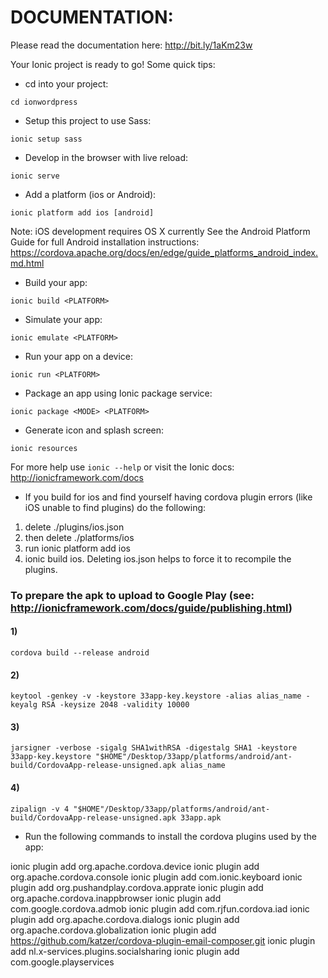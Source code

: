 # DOCUMENTATION:
Please read the documentation here: http://bit.ly/1aKm23w




Your Ionic project is ready to go! Some quick tips:

* cd into your project:
```
cd ionwordpress
```

* Setup this project to use Sass:
```
ionic setup sass
```

* Develop in the browser with live reload:
```
ionic serve
```

* Add a platform (ios or Android):
```
ionic platform add ios [android]
```

Note: iOS development requires OS X currently
See the Android Platform Guide for full Android installation instructions:
https://cordova.apache.org/docs/en/edge/guide_platforms_android_index.md.html

* Build your app:
```
ionic build <PLATFORM>
```

* Simulate your app:
```
ionic emulate <PLATFORM>
```

* Run your app on a device:
```
ionic run <PLATFORM>
```

* Package an app using Ionic package service:
```
ionic package <MODE> <PLATFORM>
```

* Generate icon and splash screen:
```
ionic resources
```

For more help use ```ionic --help``` or visit the Ionic docs: http://ionicframework.com/docs

* If you build for ios and find yourself having cordova plugin errors (like iOS unable to find plugins) do the following:

1. delete ./plugins/ios.json
2. then delete ./platforms/ios
3. run ionic platform add ios
4. ionic build ios.
Deleting ios.json helps to force it to recompile the plugins.



### To prepare the apk to upload to Google Play (see: http://ionicframework.com/docs/guide/publishing.html)
#### 1)
```
cordova build --release android
```
#### 2)
```
keytool -genkey -v -keystore 33app-key.keystore -alias alias_name -keyalg RSA -keysize 2048 -validity 10000
```
#### 3)
```
jarsigner -verbose -sigalg SHA1withRSA -digestalg SHA1 -keystore 33app-key.keystore "$HOME"/Desktop/33app/platforms/android/ant-build/CordovaApp-release-unsigned.apk alias_name
```
#### 4)
```
zipalign -v 4 "$HOME"/Desktop/33app/platforms/android/ant-build/CordovaApp-release-unsigned.apk 33app.apk
```


* Run the following commands to install the cordova plugins used by the app:

ionic plugin add org.apache.cordova.device
ionic plugin add org.apache.cordova.console
ionic plugin add com.ionic.keyboard
ionic plugin add org.pushandplay.cordova.apprate
ionic plugin add org.apache.cordova.inappbrowser
ionic plugin add com.google.cordova.admob
ionic plugin add com.rjfun.cordova.iad
ionic plugin add org.apache.cordova.dialogs
ionic plugin add org.apache.cordova.globalization
ionic plugin add https://github.com/katzer/cordova-plugin-email-composer.git
ionic plugin add nl.x-services.plugins.socialsharing
ionic plugin add com.google.playservices

